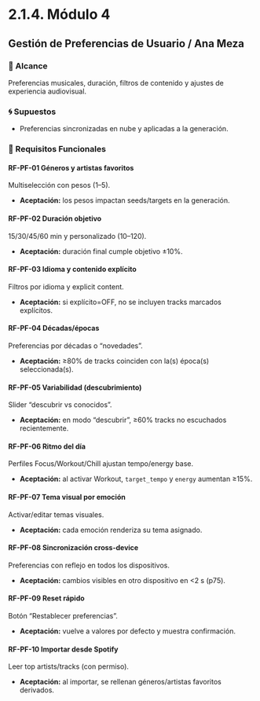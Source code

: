 # 2.1.4. Módulo 4

## Gestión de Preferencias de Usuario / Ana Meza

### 🎯 Alcance
Preferencias musicales, duración, filtros de contenido y ajustes de experiencia audiovisual.

### 🌀 Supuestos
- Preferencias sincronizadas en nube y aplicadas a la generación.

### 🤖 Requisitos Funcionales

#### RF-PF-01 Géneros y artistas favoritos
Multiselección con pesos (1–5).  
- **Aceptación:** los pesos impactan seeds/targets en la generación.

#### RF-PF-02 Duración objetivo
15/30/45/60 min y personalizado (10–120).  
- **Aceptación:** duración final cumple objetivo ±10%.

#### RF-PF-03 Idioma y contenido explícito
Filtros por idioma y explicit content.  
- **Aceptación:** si explícito=OFF, no se incluyen tracks marcados explícitos.

#### RF-PF-04 Décadas/épocas
Preferencias por décadas o “novedades”.  
- **Aceptación:** ≥80% de tracks coinciden con la(s) época(s) seleccionada(s).

#### RF-PF-05 Variabilidad (descubrimiento)
Slider “descubrir vs conocidos”.  
- **Aceptación:** en modo “descubrir”, ≥60% tracks no escuchados recientemente.

#### RF-PF-06 Ritmo del día
Perfiles Focus/Workout/Chill ajustan tempo/energy base.  
- **Aceptación:** al activar Workout, `target_tempo` y `energy` aumentan ≥15%.

#### RF-PF-07 Tema visual por emoción
Activar/editar temas visuales.  
- **Aceptación:** cada emoción renderiza su tema asignado.

#### RF-PF-08 Sincronización cross-device
Preferencias con reflejo en todos los dispositivos.  
- **Aceptación:** cambios visibles en otro dispositivo en <2 s (p75).

#### RF-PF-09 Reset rápido
Botón “Restablecer preferencias”.  
- **Aceptación:** vuelve a valores por defecto y muestra confirmación.

#### RF-PF-10 Importar desde Spotify
Leer top artists/tracks (con permiso).  
- **Aceptación:** al importar, se rellenan géneros/artistas favoritos derivados.
